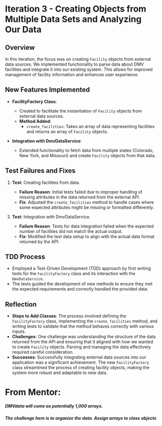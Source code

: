 # Iteration 3 - Creating Objects from Multiple Data Sets and Analyzing Our Data

## Overview
In this iteration, the focus was on creating `Facility` objects from external data sources. We implemented functionality to parse data about DMV facilities and integrate it into our existing system. This allows for improved management of facility information and enhances user experience.

## New Features Implemented
- **FacilityFactory Class**: 
  - Created to facilitate the instantiation of `Facility` objects from external data sources.
  - **Method Added**:
    - `create_facilities`: Takes an array of data representing facilities and returns an array of `Facility` objects.

- **Integration with DmvDataService**:
  - Extended functionality to fetch data from multiple states (Colorado, New York, and Missouri) and create `Facility` objects from that data.

## Test Failures and Fixes
1. **Test**: Creating facilities from data.
   - **Failure Reason**: Initial tests failed due to improper handling of missing attributes in the data returned from the external API.
   - **Fix**: Adjusted the `create_facilities` method to handle cases where some expected attributes might be missing or formatted differently.

2. **Test**: Integration with DmvDataService.
   - **Failure Reason**: Tests for data integration failed when the expected number of facilities did not match the actual output.
   - **Fix**: Modified the test data setup to align with the actual data format returned by the API.

## TDD Process
- Employed a Test-Driven Development (TDD) approach by first writing tests for the `FacilityFactory` class and its interaction with the `DmvDataService`.
- The tests guided the development of new methods to ensure they met the expected requirements and correctly handled the provided data.

## Reflection
- **Steps to Add Classes**: The process involved defining the `FacilityFactory` class, implementing the `create_facilities` method, and writing tests to validate that the method behaves correctly with various inputs.
- **Challenges**: One challenge was understanding the structure of the data returned from the API and ensuring that it aligned with how we wanted to create `Facility` objects. Parsing and managing the data effectively required careful consideration.
- **Successes**: Successfully integrating external data sources into our application was a significant achievement. The new `FacilityFactory` class streamlined the process of creating facility objects, making the system more robust and adaptable to new data.

# From Mentor:
##### DMVdata will come as potentially 1,000 arrays.
##### The challenge here is to organize the data. Assign arrays to class objects